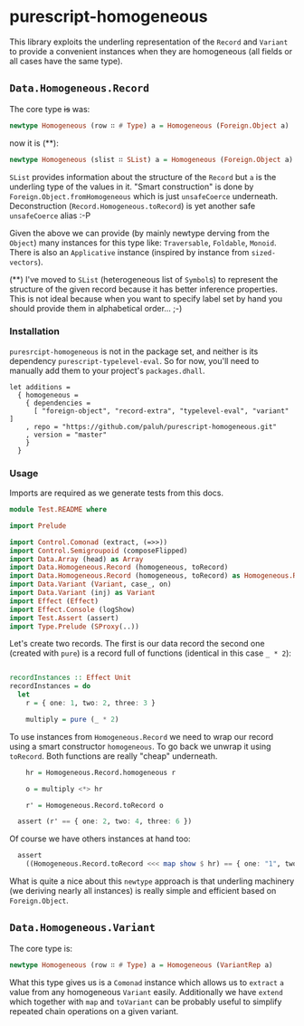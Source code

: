 # purescript-homogeneous

This library exploits the underling representation of the `Record` and `Variant` to provide a convenient instances when they are homogeneous (all fields or all cases have the same type).

## `Data.Homogeneous.Record`

The core type ~~is~~ was:

  ```purescript
  newtype Homogeneous (row ∷ # Type) a = Homogeneous (Foreign.Object a)
  ```

now it is (**):

  ```purescript
  newtype Homogeneous (slist ∷ SList) a = Homogeneous (Foreign.Object a)
  ```

`SList` provides information about the structure of the `Record` but `a` is the underling type of the values in it. "Smart construction" is done by `Foreign.Object.fromHomogeneous` which is just `unsafeCoerce` underneath. Deconstruction (`Record.Homogeneous.toRecord`) is yet another safe `unsafeCoerce` alias :-P

Given the above we can provide (by mainly newtype derving from the `Object`) many instances for this type like: `Traversable`, `Foldable`, `Monoid`. There is also an `Applicative` instance (inspired by instance from `sized-vectors`).

(**) I've moved to `SList` (heterogeneous list of `Symbol`s) to represent the structure of the given record because it has better inference properties. This is not ideal because when you want to specify label set by hand you should provide them in alphabetical order... ;-)


### Installation

`puresrcipt-homogeneous` is not in the package set, and neither is its dependency `purescript-typelevel-eval`. So for now, you'll need to manually add them to your project's `packages.dhall`.

  ```
  let additions =
    { homogeneous =
      { dependencies =
        [ "foreign-object", "record-extra", "typelevel-eval", "variant" ]
      , repo = "https://github.com/paluh/purescript-homogeneous.git"
      , version = "master"
      }
    }
  ```


### Usage

Imports are required as we generate tests from this docs.

```purescript
module Test.README where

import Prelude

import Control.Comonad (extract, (=>>))
import Control.Semigroupoid (composeFlipped)
import Data.Array (head) as Array
import Data.Homogeneous.Record (homogeneous, toRecord)
import Data.Homogeneous.Record (homogeneous, toRecord) as Homogeneous.Record
import Data.Variant (Variant, case_, on)
import Data.Variant (inj) as Variant
import Effect (Effect)
import Effect.Console (logShow)
import Test.Assert (assert)
import Type.Prelude (SProxy(..))
```

Let's create two records. The first is our data record the second one (created with `pure`) is a record full of functions (identical in this case `_ * 2`):

```purescript

recordInstances :: Effect Unit
recordInstances = do
  let
    r = { one: 1, two: 2, three: 3 }

    multiply = pure (_ * 2)

```

To use instances from `Homogeneous.Record` we need to wrap our record using a smart constructor `homogeneous`. To go back we unwrap it using `toRecord`. Both functions are really "cheap" underneath.

```purescript
    hr = Homogeneous.Record.homogeneous r

    o = multiply <*> hr

    r' = Homogeneous.Record.toRecord o

  assert (r' == { one: 2, two: 4, three: 6 })

```

Of course we have others instances at hand too:

```purescript
  assert
    ((Homogeneous.Record.toRecord <<< map show $ hr) == { one: "1", two: "2", three: "3" })
```

What is quite a nice about this `newtype` approach is that underling machinery (we deriving nearly all instances) is really simple and efficient based on `Foreign.Object`.


## `Data.Homogeneous.Variant`

The core type is:

  ```purescript
  newtype Homogeneous (row ∷ # Type) a = Homogeneous (VariantRep a)
  ```

What this type gives us is a `Comonad` instance which allows us to `extract` `a` value from any homogeneous `Variant` easily. Additionally we have `extend` which together with `map` and `toVariant` can be probably useful to simplify repeated chain operations on a given variant.


<!--
-- ```purescript
-- type TrianglePoint = Variant (p1 ∷ { x ∷ Number, y ∷ Number }, p2 ∷ String)
-- 
-- variantInstances ∷ Effect Unit
-- variantInstances = do
--   let
--     -- mul' = composeFlipped Homogeneous.Variant.toVariant $ case_
--     --   # on (SProxy ∷ SProxy "one") (mul 1)
--     --   # on (SProxy ∷ SProxy "two") (mul 2)
-- 
--     o = Homogeneous.Variant.homogeneous ((Variant.inj (SProxy ∷ SProxy "one") 1) ∷ Numbers
--     t = Homogeneous.Variant.homogeneous ((Variant.inj (SProxy ∷ SProxy "two") 2) ∷ Variant (two ∷ Int, one ∷ Int))
-- 
--     t' = t =>> mul'
--     o' = o =>> mul'
-- 
--   logShow $ extract t'
--   logShow $ extract o'
-- ```
-- 
-->

